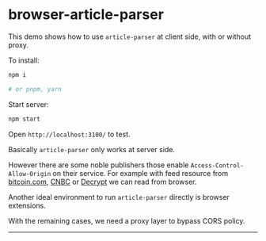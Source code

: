 # browser-article-parser

This demo shows how to use `article-parser` at client side, with or without proxy.

To install:

```bash
npm i

# or pnpm, yarn
```

Start server:

```bash
npm start
```

Open `http://localhost:3100/` to test.

Basically `article-parser` only works at server side.

However there are some noble publishers those enable `Access-Control-Allow-Origin` on their service.
For example with feed resource from [bitcoin.com](https://news.bitcoin.com/the-future-of-nft-is-evt-the-new-game-changer-token/), [CNBC](https://www.cnbc.com/2022/09/21/what-another-major-rate-hike-by-the-federal-reserve-means-to-you.html) or [Decrypt](https://decrypt.co/110356/cardano-blockchain-moves-forward-with-vasil-upgrade) we can read from browser.

Another ideal environment to run `article-parser` directly is browser extensions.

With the remaining cases, we need a proxy layer to bypass CORS policy.

---
